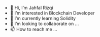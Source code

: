 - 👋 Hi, I’m Jahfal Rizqi
- 👀 I’m interested in Blockchain Developer
- 🌱 I’m currently learning Solidity
- 💞️ I’m looking to collaborate on ...
- 📫 How to reach me ...

<!---
JahfalRzq/JahfalRzq is a ✨ special ✨ repository because its `README.md` (this file) appears on your GitHub profile.
You can click the Preview link to take a look at your changes.
--->
